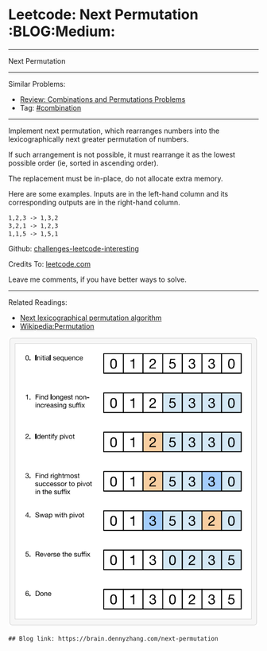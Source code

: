 # Leetcode: Next Permutation     :BLOG:Medium:


---

Next Permutation  

---

Similar Problems:  
-   [Review: Combinations and Permutations Problems](https://brain.dennyzhang.com/review-combination)
-   Tag: [#combination](https://brain.dennyzhang.com/tag/combination)

---

Implement next permutation, which rearranges numbers into the lexicographically next greater permutation of numbers.  

If such arrangement is not possible, it must rearrange it as the lowest possible order (ie, sorted in ascending order).  

The replacement must be in-place, do not allocate extra memory.  

Here are some examples. Inputs are in the left-hand column and its corresponding outputs are in the right-hand column.  

    1,2,3 -> 1,3,2
    3,2,1 -> 1,2,3
    1,1,5 -> 1,5,1

Github: [challenges-leetcode-interesting](https://github.com/DennyZhang/challenges-leetcode-interesting/tree/master/next-permutation)  

Credits To: [leetcode.com](https://leetcode.com/problems/next-permutation/description/)  

Leave me comments, if you have better ways to solve.  

---

Related Readings:  
-   [Next lexicographical permutation algorithm](https://www.nayuki.io/page/next-lexicographical-permutation-algorithm)
-   [Wikipedia:Permutation](https://en.wikipedia.org/wiki/Permutation#Generation_in_lexicographic_order)

![img](//raw.githubusercontent.com/DennyZhang/images/master/code/next-permutation-algorithm.png)  

    ## Blog link: https://brain.dennyzhang.com/next-permutation